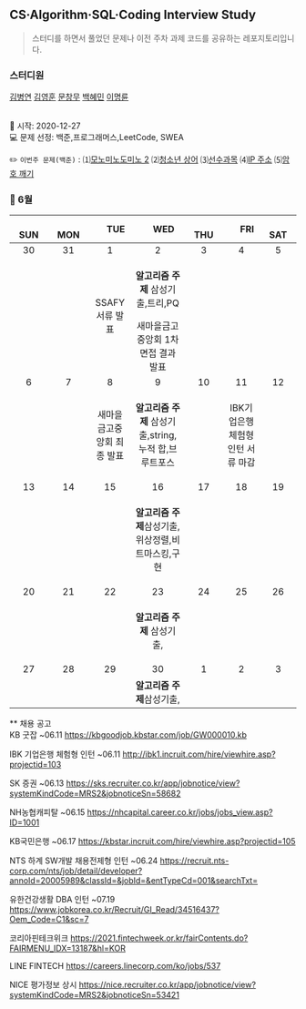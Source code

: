 ## CS·Algorithm·SQL·Coding Interview Study
<blockquote>스터디를 하면서 풀었던 문제나 이전 주차 과제 코드를 공유하는 레포지토리입니다.</blockquote>

### 스터디원

[김병연](https://github.com/whyWhale) [김영훈](https://github.com/12311321) [문창무](https://github.com/ChangmooMoon) [백혜민](https://github.com/HyeminBaek) [이명륜](https://github.com/auddl0756)

<br> 📌 시작: 2020-12-27 
<br> 💻 문제 선정: 백준,프로그래머스,LeetCode, SWEA

✏️ `이번주 문제(백준)` : ⑴[모노미노도미노 2](https://www.acmicpc.net/problem/20061)  ⑵[청소년 상어](https://www.acmicpc.net/problem/19236)  ⑶[선수과목](https://www.acmicpc.net/problem/14567)  ⑷[IP 주소](https://www.acmicpc.net/problem/2064)  ⑸[암호 깨기](https://www.acmicpc.net/problem/9369)

<h3> 📅 6월 </h3>


|　  SUN　  |　  MON　  |　  TUE　  |　  WED　  |　  THU　  |　  FRI　  |　  SAT　  |
|:---:|:---:|:---:|:---:|:---:|:---:|:---:|
|   30    |   31    |   1  |  2  |  3  |  4  |  5  |
|     |     |SSAFY 서류 발표|<p><b>알고리즘 주제</b> 삼성기출,트리,PQ</p>새마을금고중앙회 1차 면접 결과 발표 |  | | |
| 6 |      7      |      8      |     9     |    10     |     11     | 12 |
|||새마을금고중앙회 최종 발표|<p><b>알고리즘 주제</b> 삼성기출,string,누적 합,브루트포스</p>||IBK기업은행 체험형 인턴 서류 마감||
| 13 |      14       |      15       |      16      |     17     |     18     |19|
| |||<p><b>알고리즘 주제</b>삼성기출,위상정렬,비트마스킹,구현</p>||||
| 20 |      21        |      22       | 23|  24  |  25  |  26  |
||||<p><b>알고리즘 주제</b> 삼성기출,</p>||||
| 27 |28|29|30|1|2|3|
|   |   |  |<b>알고리즘 주제</b>삼성기출,||||


** 채용 공고
<br>KB 굿잡 ~06.11 https://kbgoodjob.kbstar.com/job/GW000010.kb

IBK 기업은행 체험형 인턴 ~06.11 http://ibk1.incruit.com/hire/viewhire.asp?projectid=103

SK 증권 ~06.13 https://sks.recruiter.co.kr/app/jobnotice/view?systemKindCode=MRS2&jobnoticeSn=58682

NH농협캐피탈 ~06.15 https://nhcapital.career.co.kr/jobs/jobs_view.asp?ID=1001

KB국민은행 ~06.17 https://kbstar.incruit.com/hire/viewhire.asp?projectid=105

NTS 하계 SW개발 채용전제형 인턴 ~06.24 https://recruit.nts-corp.com/nts/job/detail/developer?annoId=20005989&classId=&jobId=&entTypeCd=001&searchTxt=

유한건강생활 DBA 인턴 ~07.19 https://www.jobkorea.co.kr/Recruit/GI_Read/34516437?Oem_Code=C1&sc=7

코리아핀테크위크 https://2021.fintechweek.or.kr/fairContents.do?FAIRMENU_IDX=13187&hl=KOR

LINE FINTECH https://careers.linecorp.com/ko/jobs/537

NICE 평가정보 상시 https://nice.recruiter.co.kr/app/jobnotice/view?systemKindCode=MRS2&jobnoticeSn=53421

